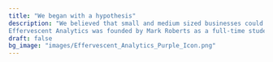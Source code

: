```yaml
---
title: "We began with a hypothesis"
description: "We believed that small and medium sized businesses could create significant value leveraging advanced analytics and data science tools. However, these businesses oftentimes do not have anyone with the skillset to capitalize on this opportunity. Effervescent Analytics aims to unlock these capabilities for businesses looking to gather actionable insights and value from their data. 
Effervescent Analytics was founded by Mark Roberts as a full-time student in the MS in Analytics Program at the University of Chicago. "
draft: false
bg_image: "images/Effervescent_Analytics_Purple_Icon.png"
---
```

